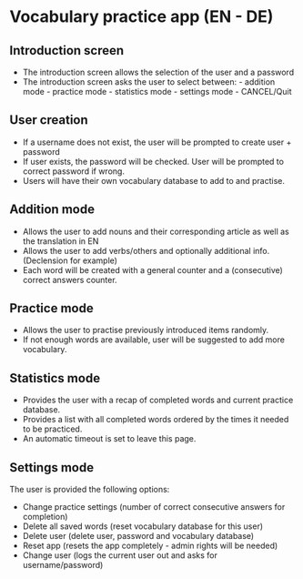 # Vocabulary practice app (EN - DE)

## Introduction screen

- The introduction screen allows the selection of the user and a password
- The introduction screen asks the user to select between:
                                - addition mode
                                - practice mode
                                - statistics mode
                                - settings mode
                                - CANCEL/Quit


## User creation

- If a username does not exist, the user will be prompted to create user + password
- If user exists, the password will be checked. User will be prompted to correct password if wrong.
- Users will have their own vocabulary database to add to and practise.

## Addition mode

- Allows the user to add nouns and their corresponding article as well as the translation in EN
- Allows the user to add verbs/others and optionally additional info. (Declension for example)
- Each word will be created with a general counter and a (consecutive) correct answers counter.

## Practice mode

- Allows the user to practise previously introduced items randomly.
- If not enough words are available, user will be suggested to add more vocabulary.

## Statistics mode

- Provides the user with a recap of completed words and current practice database.
- Provides a list with all completed words ordered by the times it needed to be practiced.
- An automatic timeout is set to leave this page.

## Settings mode

The user is provided the following options:

- Change practice settings (number of correct consecutive answers for completion)
- Delete all saved words (reset vocabulary database for this user)
- Delete user (delete user, password and vocabulary database)
- Reset app (resets the app completely - admin rights will be needed)
- Change user (logs the current user out and asks for username/password)
